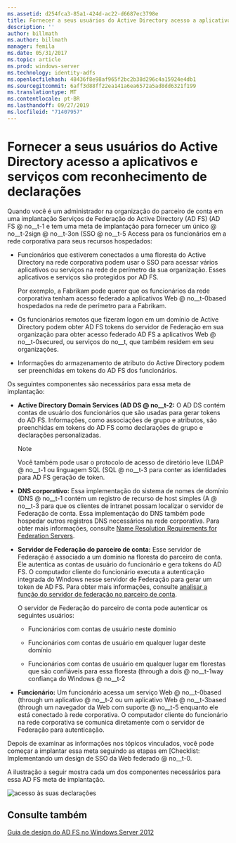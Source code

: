 ```yaml
---
ms.assetid: d254fca3-85a1-424d-ac22-d6687ec3798e
title: Fornecer a seus usuários do Active Directory acesso a aplicativos e serviços com reconhecimento de declarações
description: ''
author: billmath
ms.author: billmath
manager: femila
ms.date: 05/31/2017
ms.topic: article
ms.prod: windows-server
ms.technology: identity-adfs
ms.openlocfilehash: 48436f8e98af965f2bc2b38d296c4a15924e4db1
ms.sourcegitcommit: 6aff3d88ff22ea141a6ea6572a5ad8dd6321f199
ms.translationtype: MT
ms.contentlocale: pt-BR
ms.lasthandoff: 09/27/2019
ms.locfileid: "71407957"
---
```

# <a name="provide-your-active-directory-users-access-to-your-claims-aware-applications-and-services"></a>Fornecer a seus usuários do Active Directory acesso a aplicativos e serviços com reconhecimento de declarações

Quando você é um administrador na organização do parceiro de conta em uma implantação Serviços de Federação do Active Directory (AD FS) \(AD FS @ no__t-1 e tem uma meta de implantação para fornecer um único @ no__t-2sign @ no__t-3on \(SSO @ no__t-5 Access para os funcionários em a rede corporativa para seus recursos hospedados:  
  
-   Funcionários que estiverem conectados a uma floresta do Active Directory na rede corporativa podem usar o SSO para acessar vários aplicativos ou serviços na rede de perímetro da sua organização. Esses aplicativos e serviços são protegidos por AD FS.  
  
    Por exemplo, a Fabrikam pode querer que os funcionários da rede corporativa tenham acesso federado a aplicativos Web @ no__t-0based hospedados na rede de perímetro para a Fabrikam.  
  
-   Os funcionários remotos que fizeram logon em um domínio de Active Directory podem obter AD FS tokens do servidor de Federação em sua organização para obter acesso federado AD FS a aplicativos Web @ no__t-0secured, ou serviços do no__t, que também residem em seu organizações.  
  
-   Informações do armazenamento de atributo do Active Directory podem ser preenchidas em tokens do AD FS dos funcionários.  
  
Os seguintes componentes são necessários para essa meta de implantação:  
  
-   **Active Directory Domain Services \(AD DS @ no__t-2:** O AD DS contém contas de usuário dos funcionários que são usadas para gerar tokens do AD FS. Informações, como associações de grupo e atributos, são preenchidas em tokens do AD FS como declarações de grupo e declarações personalizadas.  
  
    > [!NOTE]  
    > Você também pode usar o protocolo de acesso de diretório leve \(LDAP @ no__t-1 ou linguagem SQL \(SQL @ no__t-3 para conter as identidades para AD FS geração de token.  
  
-   **DNS corporativo:** Essa implementação do sistema de nomes de domínio \(DNS @ no__t-1 contém um registro de recurso de host simples \(A @ no__t-3 para que os clientes de intranet possam localizar o servidor de Federação de conta. Essa implementação do DNS também pode hospedar outros registros DNS necessários na rede corporativa. Para obter mais informações, consulte [Name Resolution Requirements for Federation Servers](Name-Resolution-Requirements-for-Federation-Servers.md).  
  
-   **Servidor de Federação do parceiro de conta:** Esse servidor de Federação é associado a um domínio na floresta do parceiro de conta. Ele autentica as contas de usuário do funcionário e gera tokens do AD FS. O computador cliente do funcionário executa a autenticação integrada do Windows nesse servidor de Federação para gerar um token de AD FS. Para obter mais informações, consulte [analisar a função do servidor de federação no parceiro de conta](Review-the-Role-of-the-Federation-Server-in-the-Account-Partner.md).  
  
    O servidor de Federação do parceiro de conta pode autenticar os seguintes usuários:  
  
    -   Funcionários com contas de usuário neste domínio  
  
    -   Funcionários com contas de usuário em qualquer lugar deste domínio  
  
    -   Funcionários com contas de usuário em qualquer lugar em florestas que são confiáveis para essa floresta \(through a dois @ no__t-1way confiança do Windows @ no__t-2  
  
-   **Funcionário:** Um funcionário acessa um serviço Web @ no__t-0based \(through um aplicativo @ no__t-2 ou um aplicativo Web @ no__t-3based \(through um navegador da Web com suporte @ no__t-5 enquanto ele está conectado à rede corporativa. O computador cliente do funcionário na rede corporativa se comunica diretamente com o servidor de Federação para autenticação.  
  
Depois de examinar as informações nos tópicos vinculados, você pode começar a implantar essa meta seguindo as etapas em [Checklist: Implementando um design de SSO da Web federado @ no__t-0.  
  
A ilustração a seguir mostra cada um dos componentes necessários para essa AD FS meta de implantação.  
  
![acesso às suas declarações](media/31394ea8-fecb-4372-ac3f-cc3cf566ffc9.gif)  
  
## <a name="see-also"></a>Consulte também
[Guia de design do AD FS no Windows Server 2012](AD-FS-Design-Guide-in-Windows-Server-2012.md)
